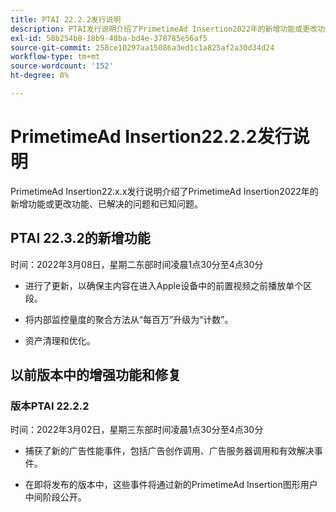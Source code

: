 ```yaml
---
title: PTAI 22.2.2发行说明
description: PTAI发行说明介绍了PrimetimeAd Insertion2022年的新增功能或更改功能、已解决和已知问题。
exl-id: 58b254b8-18b9-48ba-bd4e-378785e56af5
source-git-commit: 258ce10297aa15086a3ed1c1a825af2a30d34d24
workflow-type: tm+mt
source-wordcount: '152'
ht-degree: 0%

---
```


# PrimetimeAd Insertion22.2.2发行说明

PrimetimeAd Insertion22.x.x发行说明介绍了PrimetimeAd Insertion2022年的新增功能或更改功能、已解决的问题和已知问题。

## PTAI 22.3.2的新增功能

时间：2022年3月08日，星期二东部时间凌晨1点30分至4点30分

* 进行了更新，以确保主内容在进入Apple设备中的前置视频之前播放单个区段。

* 将内部监控量度的聚合方法从“每百万”升级为“计数”。

* 资产清理和优化。

## 以前版本中的增强功能和修复

### 版本PTAI 22.2.2

时间：2022年3月02日，星期三东部时间凌晨1点30分至4点30分

* 捕获了新的广告性能事件，包括广告创作调用、广告服务器调用和有效解决事件。

* 在即将发布的版本中，这些事件将通过新的PrimetimeAd Insertion图形用户中间阶段公开。
